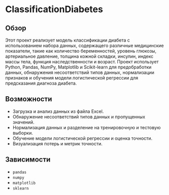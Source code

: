 # ClassificationDiabetes

## Обзор

Этот проект реализует модель классификации диабета с использованием набора данных, содержащего различные медицинские показатели, такие как количество беременностей, уровень глюкозы, артериальное давление, толщина кожной складки, инсулин, индекс массы тела, функция наследственности и возраст. Проект использует Python, Pandas, NumPy, Matplotlib и Scikit-learn для предобработки данных, обнаружения несоответствий типов данных, нормализации признаков и обучения модели логистической регрессии для предсказания диагноза диабета.

## Возможности

- Загрузка и анализ данных из файла Excel.
- Обнаружение несоответствий типов данных и пропущенных значений.
- Нормализация данных и разделение на тренировочную и тестовую выборки.
- Обучение модели логистической регрессии и оценка точности.
- Визуализация потерь и метрик точности.

## Зависимости

- `pandas`
- `numpy`
- `matplotlib`
- `sklearn`
